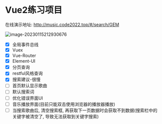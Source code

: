 # Vue2练习项目
在线演示地址: http://music.code2022.top/#/search/GEM

![image-20230115212930676](http://qiniu.yujing.fit/typora_img/image-20230115212930676.png)

- [x] 全局事件总线
- [x] Vuex
- [x] Vue-Router
- [x] Element-UI
- [x] 分页查询
- [x] restful风格查询
- [x] 搜索建议-很慢
- [ ] 首页默认显示歌曲
- [ ] 默认搜索词
- [ ] 优化错误界面UI
- [ ] 音乐播放界面(目前只能双击使用浏览器的播放器播放)
- [ ] 当搜索歌曲后, 清空搜索框, 再获取下一页数据时会获取不到数据(搜索栏中的关键字被清空了, 导致无法获取到关键字搜索)
